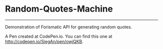 # Random-Quotes-Machine
***
 Demonstration of Forismatic API for generating random quotes.

A Pen created at CodePen.io. You can find this one at http://codepen.io/SiegAn/pen/owjQKB.

 
